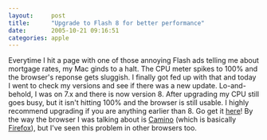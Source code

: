 ```yaml
---
layout:     post
title:      "Upgrade to Flash 8 for better performance"
date:       2005-10-21 09:16:51
categories: apple
---
```

Everytime I hit a page with one of those annoying Flash ads telling me about mortgage rates, my Mac ginds to a halt. The CPU meter spikes to 100% and the browser's reponse gets sluggish. I finally got fed up with that and today I went to check my versions and see if there was a new update. Lo-and-behold, I was on 7.x and there is now version 8. After upgrading my CPU still goes busy, but it isn't hitting 100% and the browser is still usable. I highly recommend upgrading if you are anything earlier than 8. Go get it [here](http://flash.com)! By the way the browser I was talking about is [Camino](http://www.caminobrowser.org/) (which is basically [Firefox](http://www.mozilla.org/products/firefox/)), but I've seen this problem in other browsers too.
